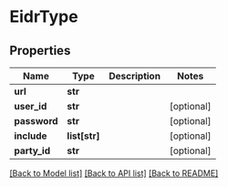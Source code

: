 # EidrType

## Properties
Name | Type | Description | Notes
------------ | ------------- | ------------- | -------------
**url** | **str** |  | 
**user_id** | **str** |  | [optional] 
**password** | **str** |  | [optional] 
**include** | **list[str]** |  | [optional] 
**party_id** | **str** |  | [optional] 

[[Back to Model list]](../README.md#documentation-for-models) [[Back to API list]](../README.md#documentation-for-api-endpoints) [[Back to README]](../README.md)


